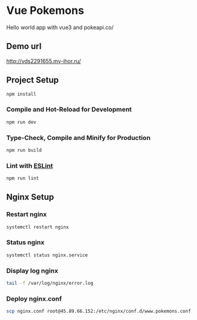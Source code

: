 # Vue Pokemons

Hello world app with vue3 and pokeapi.co/

## Demo url
http://vds2291655.my-ihor.ru/


## Project Setup

```sh
npm install
```

### Compile and Hot-Reload for Development

```sh
npm run dev
```

### Type-Check, Compile and Minify for Production

```sh
npm run build
```

### Lint with [ESLint](https://eslint.org/)

```sh
npm run lint
```

## Nginx Setup

### Restart nginx

```sh
systemctl restart nginx
```

### Status nginx

```sh
systemctl status nginx.service
```

### Display log nginx

```sh
tail -f /var/log/nginx/error.log
```

### Deploy nginx.conf

```sh
scp nginx.conf root@45.89.66.152:/etc/nginx/conf.d/www.pokemons.conf
```
